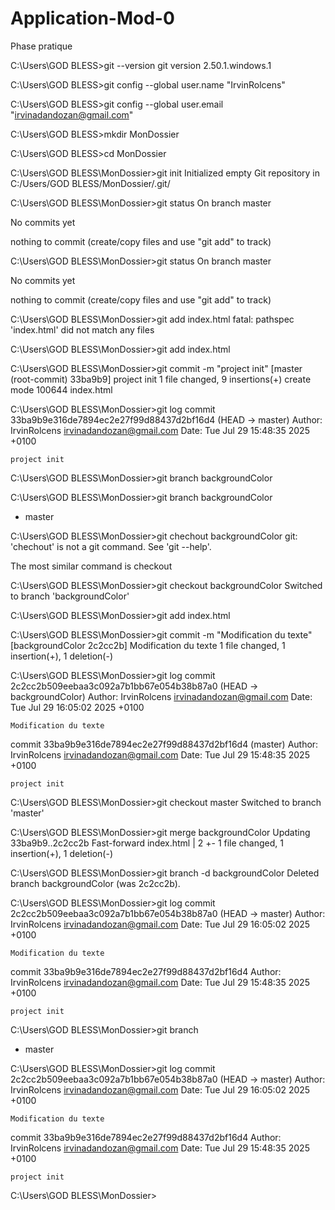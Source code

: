 # Application-Mod-0
Phase pratique

C:\Users\GOD BLESS>git --version
git version 2.50.1.windows.1

C:\Users\GOD BLESS>git config --global user.name "IrvinRolcens"

C:\Users\GOD BLESS>git config --global user.email "irvinadandozan@gmail.com"

C:\Users\GOD BLESS>mkdir MonDossier

C:\Users\GOD BLESS>cd MonDossier

C:\Users\GOD BLESS\MonDossier>git init
Initialized empty Git repository in C:/Users/GOD BLESS/MonDossier/.git/

C:\Users\GOD BLESS\MonDossier>git status
On branch master

No commits yet

nothing to commit (create/copy files and use "git add" to track)

C:\Users\GOD BLESS\MonDossier>git status
On branch master

No commits yet

nothing to commit (create/copy files and use "git add" to track)

C:\Users\GOD BLESS\MonDossier>git add index.html
fatal: pathspec 'index.html' did not match any files

C:\Users\GOD BLESS\MonDossier>git add index.html

C:\Users\GOD BLESS\MonDossier>git commit -m "project init"
[master (root-commit) 33ba9b9] project init
 1 file changed, 9 insertions(+)
 create mode 100644 index.html

C:\Users\GOD BLESS\MonDossier>git log
commit 33ba9b9e316de7894ec2e27f99d88437d2bf16d4 (HEAD -> master)
Author: IrvinRolcens <irvinadandozan@gmail.com>
Date:   Tue Jul 29 15:48:35 2025 +0100

    project init

C:\Users\GOD BLESS\MonDossier>git branch backgroundColor

C:\Users\GOD BLESS\MonDossier>git branch
  backgroundColor
* master

C:\Users\GOD BLESS\MonDossier>git chechout backgroundColor
git: 'chechout' is not a git command. See 'git --help'.

The most similar command is
        checkout

C:\Users\GOD BLESS\MonDossier>git checkout backgroundColor
Switched to branch 'backgroundColor'

C:\Users\GOD BLESS\MonDossier>git add index.html

C:\Users\GOD BLESS\MonDossier>git commit -m "Modification du texte"
[backgroundColor 2c2cc2b] Modification du texte
 1 file changed, 1 insertion(+), 1 deletion(-)

C:\Users\GOD BLESS\MonDossier>git log
commit 2c2cc2b509eebaa3c092a7b1bb67e054b38b87a0 (HEAD -> backgroundColor)
Author: IrvinRolcens <irvinadandozan@gmail.com>
Date:   Tue Jul 29 16:05:02 2025 +0100

    Modification du texte

commit 33ba9b9e316de7894ec2e27f99d88437d2bf16d4 (master)
Author: IrvinRolcens <irvinadandozan@gmail.com>
Date:   Tue Jul 29 15:48:35 2025 +0100

    project init

C:\Users\GOD BLESS\MonDossier>git checkout master
Switched to branch 'master'

C:\Users\GOD BLESS\MonDossier>git merge backgroundColor
Updating 33ba9b9..2c2cc2b
Fast-forward
 index.html | 2 +-
 1 file changed, 1 insertion(+), 1 deletion(-)

C:\Users\GOD BLESS\MonDossier>git branch -d backgroundColor
Deleted branch backgroundColor (was 2c2cc2b).

C:\Users\GOD BLESS\MonDossier>git log
commit 2c2cc2b509eebaa3c092a7b1bb67e054b38b87a0 (HEAD -> master)
Author: IrvinRolcens <irvinadandozan@gmail.com>
Date:   Tue Jul 29 16:05:02 2025 +0100

    Modification du texte

commit 33ba9b9e316de7894ec2e27f99d88437d2bf16d4
Author: IrvinRolcens <irvinadandozan@gmail.com>
Date:   Tue Jul 29 15:48:35 2025 +0100

    project init

C:\Users\GOD BLESS\MonDossier>git branch
* master

C:\Users\GOD BLESS\MonDossier>git log
commit 2c2cc2b509eebaa3c092a7b1bb67e054b38b87a0 (HEAD -> master)
Author: IrvinRolcens <irvinadandozan@gmail.com>
Date:   Tue Jul 29 16:05:02 2025 +0100

    Modification du texte

commit 33ba9b9e316de7894ec2e27f99d88437d2bf16d4
Author: IrvinRolcens <irvinadandozan@gmail.com>
Date:   Tue Jul 29 15:48:35 2025 +0100

    project init

C:\Users\GOD BLESS\MonDossier>
